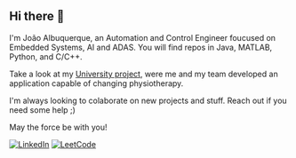 ## Hi there 👋

I'm João Albuquerque, an Automation and Control Engineer foucused on Embedded Systems, AI and ADAS. You will find repos in Java, MATLAB, Python, and C/C++.

Take a look at my [University project](https://github.com/Xuxxus/CodigoKalman), were me and my team developed an application capable of changing physiotherapy.

I'm always looking to colaborate on new projects and stuff. Reach out if you need some help ;)

May the force be with you!

[![LinkedIn](https://img.shields.io/badge/LinkedIn-0077B5?style=for-the-badge&logo=linkedin&logoColor=white)](https://www.linkedin.com/in/joao-pedro-albuquerque/) [![LeetCode](https://img.shields.io/badge/-LeetCode-FFA116?style=for-the-badge&logo=LeetCode&logoColor=black)](https://leetcode.com/u/joaoAlbuquerque/)
<!--
**Joao-Alb/Joao-Alb** is a ✨ _special_ ✨ repository because its `README.md` (this file) appears on your GitHub profile.

Here are some ideas to get you started:

- 🔭 I’m currently working on ...
- 🌱 I’m currently learning ...
- 👯 I’m looking to collaborate on ...
- 🤔 I’m looking for help with ...
- 💬 Ask me about ...
- 📫 How to reach me: ...
- 😄 Pronouns: ...
- ⚡ Fun fact: ...
-->
